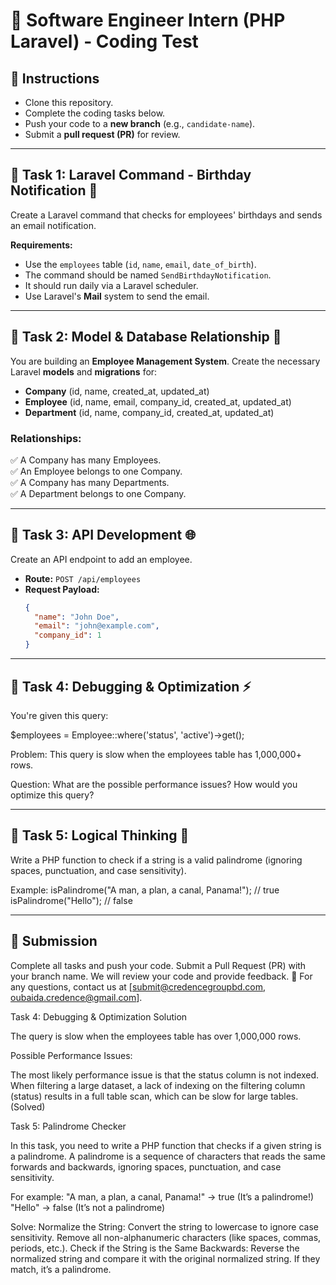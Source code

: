 # 🚀 Software Engineer Intern (PHP Laravel) - Coding Test

## 📌 Instructions
- Clone this repository.
- Complete the coding tasks below.
- Push your code to a **new branch** (e.g., `candidate-name`).
- Submit a **pull request (PR)** for review.

---

## 📌 Task 1: Laravel Command - Birthday Notification 🎂
Create a Laravel command that checks for employees' birthdays and sends an email notification.

**Requirements:**
- Use the `employees` table (`id`, `name`, `email`, `date_of_birth`).
- The command should be named `SendBirthdayNotification`.
- It should run daily via a Laravel scheduler.
- Use Laravel's **Mail** system to send the email.

---

## 📌 Task 2: Model & Database Relationship 🏢
You are building an **Employee Management System**. Create the necessary Laravel **models** and **migrations** for:

- **Company** (id, name, created_at, updated_at)
- **Employee** (id, name, email, company_id, created_at, updated_at)
- **Department** (id, name, company_id, created_at, updated_at)

### **Relationships:**
✅ A Company has many Employees.  
✅ An Employee belongs to one Company.  
✅ A Company has many Departments.  
✅ A Department belongs to one Company.  

---

## 📌 Task 3: API Development 🌐
Create an API endpoint to add an employee.

- **Route:** `POST /api/employees`
- **Request Payload:**
  ```json
  {
    "name": "John Doe",
    "email": "john@example.com",
    "company_id": 1
  }

---

## 📌 Task 4: Debugging & Optimization ⚡
You're given this query:

$employees = Employee::where('status', 'active')->get();

Problem:
This query is slow when the employees table has 1,000,000+ rows.

Question:
What are the possible performance issues?
How would you optimize this query?

---

## 📌 Task 5: Logical Thinking 🧠
Write a PHP function to check if a string is a valid palindrome (ignoring spaces, punctuation, and case sensitivity).

Example:
isPalindrome("A man, a plan, a canal, Panama!"); // true
isPalindrome("Hello"); // false

---

## 📌 Submission
Complete all tasks and push your code.
Submit a Pull Request (PR) with your branch name.
We will review your code and provide feedback.
📩 For any questions, contact us at [submit@credencegroupbd.com, oubaida.credence@gmail.com].














Task 4: Debugging & Optimization Solution

The query is slow when the employees table has over 1,000,000 rows.

Possible Performance Issues:

The most likely performance issue is that the status column is not indexed. When filtering a large dataset, a lack of indexing on the filtering column (status) results in a full table scan, which can be slow for large tables.  (Solved)


Task 5: Palindrome Checker

In this task, you need to write a PHP function that checks if a given string is a palindrome. A palindrome is a sequence of characters that reads the same forwards and backwards, ignoring spaces, punctuation, and case sensitivity.

For example:
"A man, a plan, a canal, Panama!" → true (It’s a palindrome!)
"Hello" → false (It’s not a palindrome)

Solve:
Normalize the String:
Convert the string to lowercase to ignore case sensitivity.
Remove all non-alphanumeric characters (like spaces, commas, periods, etc.).
Check if the String is the Same Backwards:
Reverse the normalized string and compare it with the original normalized string. If they match, it’s a palindrome.